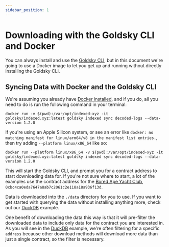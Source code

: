 ```yaml
---
sidebar_position: 1
---
```


# Downloading with the Goldsky CLI and Docker

You can always install and use the [Goldsky CLI](https://docs.goldsky.com/#quick-start), but in this document we're going to use a Docker image to let you get up and running without directly installing the Goldsky CLI.

## Syncing Data with Docker and the Goldsky CLI

We're assuming you already have [Docker installed](https://docs.docker.com/get-docker/), and if you do, all you need to do is run the following command in your terminal:

`docker run -v $(pwd):/var/opt/indexed-xyz -it goldsky/indexed.xyz:latest goldsky indexed sync decoded-logs --data-version 1.2.0`

If you're using an Apple Silicon system, or see an error like `docker: no matching manifest for linux/arm64/v8 in the manifest list entries.`, then try adding `--platform linux/x86_64` like so:

`docker run --platform linux/x86_64 -v $(pwd):/var/opt/indexed-xyz -it goldsky/indexed.xyz:latest goldsky indexed sync decoded-logs --data-version 1.2.0`

This will start the Goldsky CLI, and prompt you for a contract address to start downloading data for. If you're not sure where to start, a lot of the examples use the contract address for the [Bored Ape Yacht Club](https://etherscan.io/address/0xbc4ca0eda7647a8ab7c2061c2e118a18a936f13d), `0xbc4ca0eda7647a8ab7c2061c2e118a18a936f13d`.

Data is downloaded into the `./data` directory for you to use. If you want to get started with querying the data without installing anything more, check out our [DuckDB](/examples/duckdb.md) example.

One benefit of downloading the data this way is that it will pre-filter the downloaded data to include only data for the contract you are interested in. As you will see in the [DuckDB](/examples/duckdb.md) example, we're often filtering for a specific `address` because other download methods will download more data than just a single contract, so the filter is necessary.
